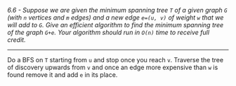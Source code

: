 *6.6 - Suppose we are given the minimum spanning tree `T` of a given graph `G` (with `n` vertices and `m` edges) and a new edge `e=(u, v)` of weight `w` that we will add to `G`. Give an efficient algorithm to find the minimum spanning tree of the graph `G+e`. Your algorithm should run in `O(n)` time to receive full credit.*
***
Do a BFS on `T` starting from `u` and stop once you reach `v`. Traverse the tree of discovery upwards from `v` and once an edge more expensive than `w` is found remove it and add `e` in its place.
